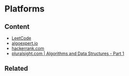 Platforms
============

Content
---------------

* [LeetCode](https://leetcode.com/)
* [algoexpert.io](https://www.algoexpert.io)
* [hackerrank.com](https://www.hackerrank.com/)
* [pluralsight.com | Algorithms and Data Structures - Part 1](https://www.pluralsight.com/courses/algorithms-data-structures-part-one)


Related
----------------------------